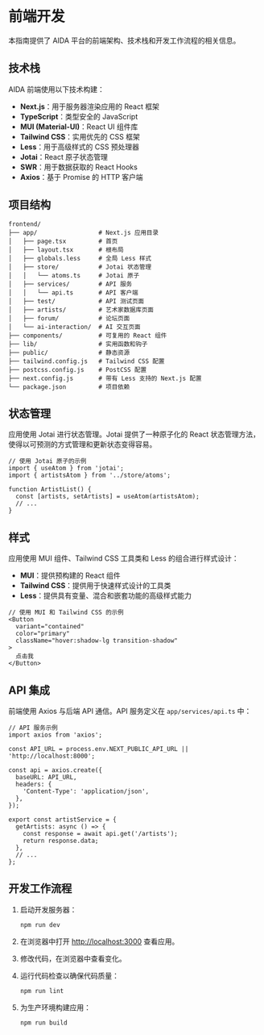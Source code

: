 # 前端开发

本指南提供了 AIDA 平台的前端架构、技术栈和开发工作流程的相关信息。

## 技术栈

AIDA 前端使用以下技术构建：

- **Next.js**：用于服务器渲染应用的 React 框架
- **TypeScript**：类型安全的 JavaScript
- **MUI (Material-UI)**：React UI 组件库
- **Tailwind CSS**：实用优先的 CSS 框架
- **Less**：用于高级样式的 CSS 预处理器
- **Jotai**：React 原子状态管理
- **SWR**：用于数据获取的 React Hooks
- **Axios**：基于 Promise 的 HTTP 客户端

## 项目结构

```
frontend/
├── app/                 # Next.js 应用目录
│   ├── page.tsx         # 首页
│   ├── layout.tsx       # 根布局
│   ├── globals.less     # 全局 Less 样式
│   ├── store/           # Jotai 状态管理
│   │   └── atoms.ts     # Jotai 原子
│   ├── services/        # API 服务
│   │   └── api.ts       # API 客户端
│   ├── test/            # API 测试页面
│   ├── artists/         # 艺术家数据库页面
│   ├── forum/           # 论坛页面
│   └── ai-interaction/  # AI 交互页面
├── components/          # 可复用的 React 组件
├── lib/                 # 实用函数和钩子
├── public/              # 静态资源
├── tailwind.config.js   # Tailwind CSS 配置
├── postcss.config.js    # PostCSS 配置
├── next.config.js       # 带有 Less 支持的 Next.js 配置
└── package.json         # 项目依赖
```

## 状态管理

应用使用 Jotai 进行状态管理。Jotai 提供了一种原子化的 React 状态管理方法，使得以可预测的方式管理和更新状态变得容易。

```tsx
// 使用 Jotai 原子的示例
import { useAtom } from 'jotai';
import { artistsAtom } from '../store/atoms';

function ArtistList() {
  const [artists, setArtists] = useAtom(artistsAtom);
  // ...
}
```

## 样式

应用使用 MUI 组件、Tailwind CSS 工具类和 Less 的组合进行样式设计：

- **MUI**：提供预构建的 React 组件
- **Tailwind CSS**：提供用于快速样式设计的工具类
- **Less**：提供具有变量、混合和嵌套功能的高级样式能力

```tsx
// 使用 MUI 和 Tailwind CSS 的示例
<Button 
  variant="contained" 
  color="primary"
  className="hover:shadow-lg transition-shadow"
>
  点击我
</Button>
```

## API 集成

前端使用 Axios 与后端 API 通信。API 服务定义在 `app/services/api.ts` 中：

```tsx
// API 服务示例
import axios from 'axios';

const API_URL = process.env.NEXT_PUBLIC_API_URL || 'http://localhost:8000';

const api = axios.create({
  baseURL: API_URL,
  headers: {
    'Content-Type': 'application/json',
  },
});

export const artistService = {
  getArtists: async () => {
    const response = await api.get('/artists');
    return response.data;
  },
  // ...
};
```

## 开发工作流程

1. 启动开发服务器：
   ```bash
   npm run dev
   ```

2. 在浏览器中打开 [http://localhost:3000](http://localhost:3000) 查看应用。

3. 修改代码，在浏览器中查看变化。

4. 运行代码检查以确保代码质量：
   ```bash
   npm run lint
   ```

5. 为生产环境构建应用：
   ```bash
   npm run build
   ``` 